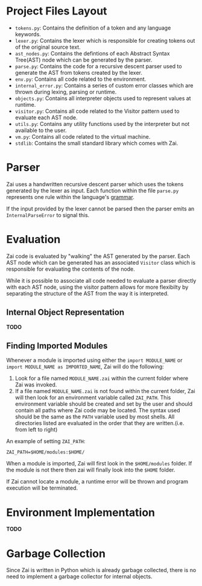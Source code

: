 # Project Files Layout
- `tokens.py`: Contains the definition of a token and any language keywords.
- `lexer.py`: Contains the lexer which is responsible for creating tokens out of the original source text.
- `ast_nodes.py`: Contains the defintions of each Abstract Syntax Tree(AST) node which can be generated by the parser.
- `parse.py`: Contains the code for a recursive descent parser used to generate the AST from tokens created by the lexer.
- `env.py`: Contains all code related to the environment.
- `internal_error.py`: Contains a series of custom error classes which are thrown during lexing, parsing or runtime.
- `objects.py`: Contains all interpreter objects used to represent values at runtime.
- `visitor.py`: Contains all code related to the Visitor pattern used to evaluate each AST node.
- `utils.py`: Contains any utility functions used by the interpreter but not available to the user.
- `vm.py`: Contains all code related to the virtual machine.
- `stdlib`: Contains the small standard library which comes with Zai.

# Parser
Zai uses a handwritten recursive descent parser which uses the tokens generated by the lexer as input. Each function within the file `parse.py` represents one rule within the language's [grammar](/docs/grammar).

If the input provided by the lexer cannot be parsed then the parser emits an `InternalParseError` to signal this.
# Evaluation
Zai code is evaluated by "walking" the AST generated by the parser. Each AST node which can be generated has an associated `Visitor` class which is responsible for evaluating the contents of the node.

While it is possible to associate all code needed to evaluate a parser directly with each AST node, using the visitor pattern allows for more flexibilty by separating the structure of the AST from the way it is interpreted.
## Internal Object Representation
**TODO**
## Finding Imported Modules
Whenever a module is imported using either the `import MODULE_NAME` or `import MODULE_NAME as IMPORTED_NAME`, Zai will do the following:
1. Look for a file named `MODULE_NAME.zai` within the current folder where Zai was invoked.
2. If a file named `MODULE_NAME.zai` is not found within the current folder, Zai will then look for an environment variable called `ZAI_PATH`. This environment variable should be created and set by the user and should contain all paths where Zai code may be located. The syntax used should be the same as the `PATH` variable used by most shells. All directories listed are evaluated in the order that they are written.(i.e. from left to right)

An example of setting `ZAI_PATH`:
```
ZAI_PATH=$HOME/modules:$HOME/
```
When a module is imported, Zai will first look in the `$HOME/modules` folder. If the module is not there then zai will finally look into the `$HOME` folder.

If Zai cannot locate a module, a runtime error will be thrown and program execution will be terminated.
# Environment Implementation
**TODO**
# Garbage Collection
Since Zai is written in Python which is already garbage collected, there is no need to implement a garbage collector for internal objects.